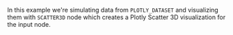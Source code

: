 In this example we're simulating data from `PLOTLY_DATASET` and visualizing them with `SCATTER3D` node which creates a Plotly Scatter 3D visualization for the input node.